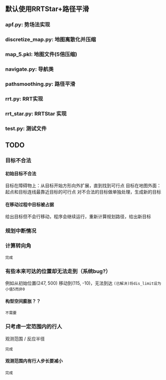 ## 默认使用RRTStar+路径平滑

### apf.py: 势场法实现

### discretize_map.py: 地图离散化并压缩

### map_5.pkl: 地图文件(5倍压缩)

### navigate.py: 导航类

### pathsmoothing.py: 路径平滑

### rrt.py: RRT实现

### rrt_star.py: RRTStar 实现

### test.py: 测试文件




## TODO

### 目标不合法
#### 初始目标不合法
目标在障碍物上：从目标开始方形向外扩展，直到找到可行点
目标在地图外面：起点和目标连线最靠近目标的可行点
对不合法的目标做单独处理，生成新的目标

#### 在移动过程中目标被占据
给出目标但不会行移动，程序会继续运行，重新计算规划路径，给出新目标


### 规划中断情况


###  计算转向角
`完成`


### 有些本来可达的位置却无法走到（系统bug?）
例如从初始位置(247, 500) 移动到(115, -10)，无法到达
`(已解决)将dis_limit设为小值5而非0`
####  构型空间膨胀？？
`不需要`

### 只考虑一定范围内的行人
观测范围 / 反应半径

`完成`
#### 观测范围内有行人步长要减小
`完成`
